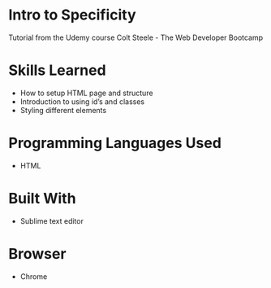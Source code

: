 # Intro to Specificity
Tutorial from the Udemy course Colt Steele - The Web Developer Bootcamp

# Skills Learned 
- How to setup HTML page and structure
- Introduction to using id’s and classes
- Styling different elements 

# Programming Languages Used
- HTML

# Built With
- Sublime text editor

# Browser
- Chrome
